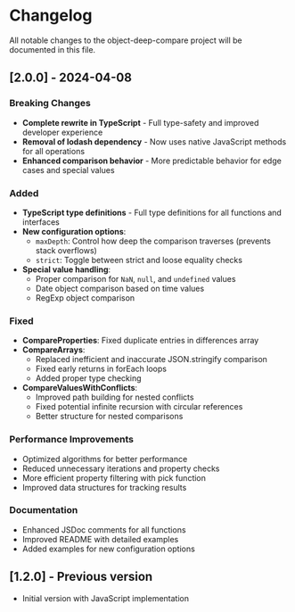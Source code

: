 # Changelog

All notable changes to the object-deep-compare project will be documented in this file.

## [2.0.0] - 2024-04-08

### Breaking Changes
- **Complete rewrite in TypeScript** - Full type-safety and improved developer experience
- **Removal of lodash dependency** - Now uses native JavaScript methods for all operations
- **Enhanced comparison behavior** - More predictable behavior for edge cases and special values

### Added
- **TypeScript type definitions** - Full type definitions for all functions and interfaces
- **New configuration options**:
  - `maxDepth`: Control how deep the comparison traverses (prevents stack overflows)
  - `strict`: Toggle between strict and loose equality checks
- **Special value handling**:
  - Proper comparison for `NaN`, `null`, and `undefined` values
  - Date object comparison based on time values
  - RegExp object comparison

### Fixed
- **CompareProperties**: Fixed duplicate entries in differences array
- **CompareArrays**: 
  - Replaced inefficient and inaccurate JSON.stringify comparison
  - Fixed early returns in forEach loops
  - Added proper type checking
- **CompareValuesWithConflicts**: 
  - Improved path building for nested conflicts
  - Fixed potential infinite recursion with circular references
  - Better structure for nested comparisons

### Performance Improvements
- Optimized algorithms for better performance
- Reduced unnecessary iterations and property checks
- More efficient property filtering with pick function
- Improved data structures for tracking results

### Documentation
- Enhanced JSDoc comments for all functions
- Improved README with detailed examples
- Added examples for new configuration options

## [1.2.0] - Previous version
- Initial version with JavaScript implementation 